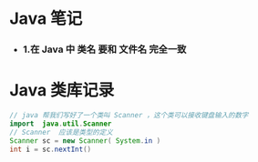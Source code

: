 # Java 笔记

- ### 1.在 Java 中 <span data-type="text" style="color: var(--b3-font-color7);">类名</span> 要和 <span data-type="text" style="color: var(--b3-font-color7);">文件名</span> 完全<span data-type="text" style="color: var(--b3-font-color7);">一致</span>

# Java 类库记录

```java
// java 帮我们写好了一个类叫 Scanner ，这个类可以接收键盘输入的数字
import  java.util.Scanner
// Scanner  应该是类型的定义
Scanner sc = new Scanner( System.in )
int i = sc.nextInt()
```

‍
